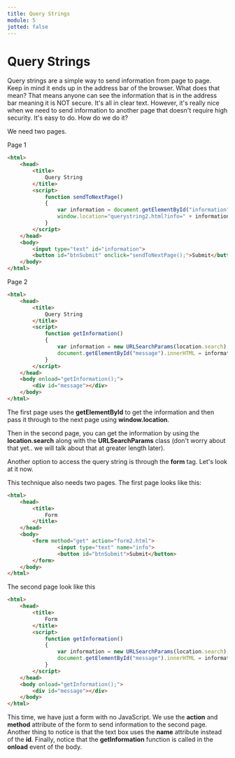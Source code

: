 ```yaml
---
title: Query Strings
module: 5
jotted: false
---
```



# Query Strings

Query strings are a simple way to send information from page to page.  Keep in mind it ends up in the address bar of the browser.  What does that mean?  That means anyone can see the information that is in the address bar meaning it is NOT secure.  It's all in clear text.  However, it's really nice when we need to send information to another page that doesn't require high security.  It's easy to do.  How do we do it?

We need two pages.  

Page 1

```html
<html>
    <head>
        <title>
            Query String
        </title>
        <script>
            function sendToNextPage()
            {
                var information = document.getElementById("information").value;
                window.location="querystring2.html?info=" + information;
            }
        </script>
    </head>
    <body>
        <input type="text" id="information">
        <button id="btnSubmit" onclick="sendToNextPage();">Submit</button>
    </body>
</html>
```

Page 2

```html
<html>
    <head>
        <title>
            Query String
        </title>
        <script>
            function getInformation()
            {
                var information = new URLSearchParams(location.search);
                document.getElementById("message").innerHTML = information.get("info"); 
            }
        </script>
    </head>
    <body onload="getInformation();">
        <div id="message"></div>
    </body>
</html>
```
The first page uses the **getElementById** to get the information and then pass it through to the next page using **window.location**.  

Then in the second page, you can get the information by using the **location.search** along with the **URLSearchParams** class (don't worry about that yet.. we will talk about that at greater length later).

Another option to access the query string is through the **form** tag. Let's look at it now.

This technique also needs two pages.  The first page looks like this:

```html
<html>
    <head>
        <title>
            Form
        </title>
    </head>
    <body>
        <form method="get" action="form2.html">
                <input type="text" name="info">
                <button id="btnSubmit">Submit</button>
        </form>
    </body>
</html>
```

The second page look like this

```html
<html>
    <head>
        <title>
            Form
        </title>
        <script>
            function getInformation()
            {
                var information = new URLSearchParams(location.search);
                document.getElementById("message").innerHTML = information.get("info"); 
            }
        </script>
    </head>
    <body onload="getInformation();">
        <div id="message"></div>
    </body>
</html>
```

This time, we have just a form with no JavaScript.  We use the **action** and **method** attribute of the form to send information to the second page.  Another thing to notice is that the text box uses the **name** attribute instead of the **id**.  Finally, notice that the **getInformation** function is called in the **onload** event of the body.